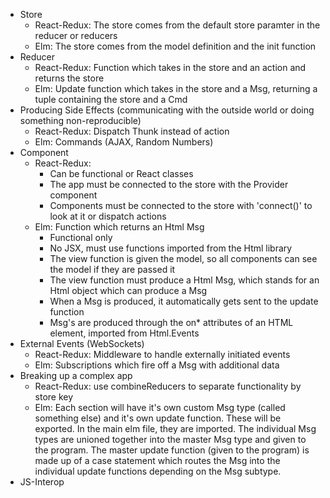 * Store
	* React-Redux: The store comes from the default store paramter in the reducer or reducers
	* Elm: The store comes from the model definition and the init function
* Reducer
	* React-Redux: Function which takes in the store and an action and returns the store
	* Elm: Update function which takes in the store and a Msg, returning a tuple containing the store and a Cmd
* Producing Side Effects (communicating with the outside world or doing something non-reproducible)
	* React-Redux: Dispatch Thunk instead of action
	* Elm: Commands (AJAX, Random Numbers)
* Component
	* React-Redux:
		* Can be functional or React classes
		* The app must be connected to the store with the Provider component
		* Components must be connected to the store with 'connect()' to look at it or dispatch actions
	* Elm: Function which returns an Html Msg
		* Functional only
		* No JSX, must use functions imported from the Html library
		* The view function is given the model, so all components can see the model if they are passed it
		* The view function must produce a Html Msg, which stands for an Html object which can produce a Msg
		* When a Msg is produced, it automatically gets sent to the update function
		* Msg's are produced through the on* attributes of an HTML element, imported from Html.Events
* External Events (WebSockets)
	* React-Redux: Middleware to handle externally initiated events
	* Elm: Subscriptions which fire off a Msg with additional data
* Breaking up a complex app
	* React-Redux: use combineReducers to separate functionality by store key
	* Elm: Each section will have it's own custom Msg type (called something else) and it's own update function. These will be exported. In the main elm file, they are imported. The individual Msg types are unioned together into the master Msg type and given to the program. The master update function (given to the program) is made up of a case statement which routes the Msg into the individual update functions depending on the Msg subtype.
* JS-Interop
